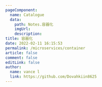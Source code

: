```yaml
---
pageComponent:
  name: Catalogue
  data:
    path: Notes.容器化
    imgUrl: 
    description: 
title: 容器化
date: 2022-02-11 16:15:53
permalink: /microservices/container
article: false
comment: false
editLink: false
author:
  name: vance l
  link: https://github.com/Dovahkiin8625
---
```


